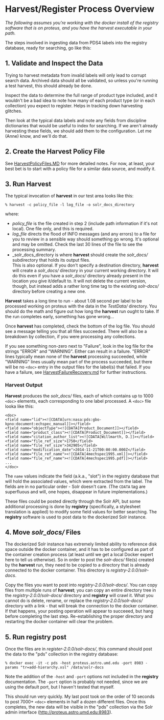 # Harvest/Register Process Overview

_The following assumes you're working with the docker install of the registry software that is on proteus, and you have
the harvest executable in your path._

The steps involved in ingesting data from PDS4 labels into the registry database, ready for searching, go like this:

## 1. Validate and Inspect the Data

Trying to harvest metadata from invalid labels will only lead to corrupt search data.  Archived data should all be 
validated, so unless you're running a test harvest, this should already be done.

Inspect the data to determine the full range of product type included, and it wouldn't be a bad idea to note how many of each
product type (or in each collection) you expect to register.  Helps in tracking down harvesting glitches.

Then look at the typical data labels and note any fields from discipline dictionaries that would be useful to index for searching. 
If we aren't already harvesting these fields, we should add them to the configuration.  Let me (Anne) know, and we'll do that.

## 2. Create the Harvest Policy File

See [HarvestPolicyFiles.MD](HarvestPolicyFiles.MD) for more detailed notes. For now, at least, your best bet is to start
with a policy file for a similar data source, and modify it.

## 3. Run Harvest

The typical invocation of **harvest** in our test area looks like this:

    % harvest -c policy_file -l log_file -o solr_docs_directory
    
where:
* _policy_file_ is the file created in step 2 (include path information if it's not local). One file only, and this is 
required.
* _log_file_ directs the flood of INFO messages (and any errors) to a file for you to review in a sensible way should
something go wrong.  It's optional and may be omitted.  Check the last 30 lines of the file to see the processing summary.
* _solr_docs_directory is where **harvest** should create the *solr_docs/* subdirectory that holds its output files.  
This is also optional.  If you don't specify a destination directory, **harvest** will create a *solr_docs/* directory 
in your current working directory.  It will do this even if you have a *solr_docs/* directory already present in the
location you give it/default to.  It will not delete the current version, though, but instead adds a rather long time
tag to the existing *solr-docs/* directory before creating a new one.

**Harvest** takes a long time to run - about 1.08 second per label to be processed working on proteus with the data in
the *TestData/* directory.  You should do the math and
figure out how long the **harvest** run ought to take.  If the run completes early, something has gone wrong...

Once **harvest** has completed, check the bottom of the log file.  You should see a message telling you that all files
succeeded. There will also be a breakdown by collection, if you were processing any collections. 

If you see something non-zero next to "Failure", look in the log file for the strings "ERROR" and "WARNING".  Either 
can result in a failure.  "ERROR" lines typically mean none of the **harvest** processing succeeded, while "WARNING" 
lines usually mean part of the process succeeded, but there will be no ```<doc>``` entry in the output files for the
label(s) that failed.  If you have a failure, see [HarvestFailureRecovery.md](HarvestFailureRecovery.md) for further 
instructions.

### **Harvest** Output

**Harvest** produces the *solr_docs/* files, each of which contains up to 1000 ```<doc>``` elements, each corresponding
to one label processed.  A ```<doc>``` file looka like this:

    <doc>
    <field name="lid"><![CDATA[urn:nasa:pds:gbo-kpno:document:echspec_manual]]></field>
    <field name="objectType"><![CDATA[Product_Document]]></field>
    <field name="product_class"><![CDATA[Product_Document]]></field>
    <field name="citation_author_list"><![CDATA[Willmarth, D.]]></field>
    <field name="file_ref_size">1750</field>
    <field name="file_ref_size">342905</field>
    <field name="modification_date">2014-11-21T00:00:00.000Z</field>
    <field name="file_ref_name"><![CDATA[4mechspec1995.xml]]></field>
    <field name="file_ref_name"><![CDATA[4mechspec1995.pdf]]></field>
    ...
    </doc>
    
The ```name``` values indicate the field (a.k.a., "slot") in the registry database that will hold the associated values, 
which were extracted from the label. The fields are in no particular order - Solr doesn't care.
(The ```CDATA``` tag are superfluous and will, one hopes, disappear in future implementations.)

These files could be posted directly through the Solr API, but some additional processing is done by **registry**
(specifically, a stylesheet translation is applied) to modify some field values for better searching. 
The **registry** software is used to post data to the dockerized Solr instance.

## 4. Move *solr_docs/* Files

The dockerized Solr instance has extremely limited ability to reference disk space outside the docker container,
and it has to be configured as part of the container creation process (at least until we get a local Docker
expert here to tell us otherwise).  So in order to post the *solr-docs/* file(s)
created by the **harvest** run, they need to be copied to a directory that is already connected to the docker
container.  This directory is *registry-2.0.0/solr-docs*.

Copy the files you want to post into *registry-2.0.0/solr-docs/*.  You can copy files from multiple runs of 
**harvest**; you can copy an entire directory tree in the *registry-2.0.0/solr-docs/* directory and **registry**
will crawl it. What you cannot do is delete, rename, or replace the *registry-2.0.0/solr-docs/* directory with a
link - that will break the connection to the docker container.  If that happens, your posting operation will appear
to succeeed, but hang before completing the last step.  Re-establishing the proper directory and 
restarting the docker container will clear the problem.

## 5. Run **registry post** 

Once the files are in *register-2.0.0/solr-docs/*, this command should post the data to the "pds" collection
in the registry database:

    % docker exec -it -c pds -host proteus.astro.umd.edu -port 8983 -params "tr=add-hierarchy.xsl" /data/solr-docs
    
Note the addition of the ```-host``` and ```-port``` options not included in the **registry** documentation.  The
```-port``` option is probably not needed, since we are using the default port, but I haven't tested that myself.

This should run very quickly.  My last post took on the order of 10 seconds to post 7000+ ```<doc>``` elements in 
half a dozen different files.  Once this completes, the new data will be visible in the "pds" collection via the
Solr admin interface (http://proteus.astro.umd.edu:8983).



